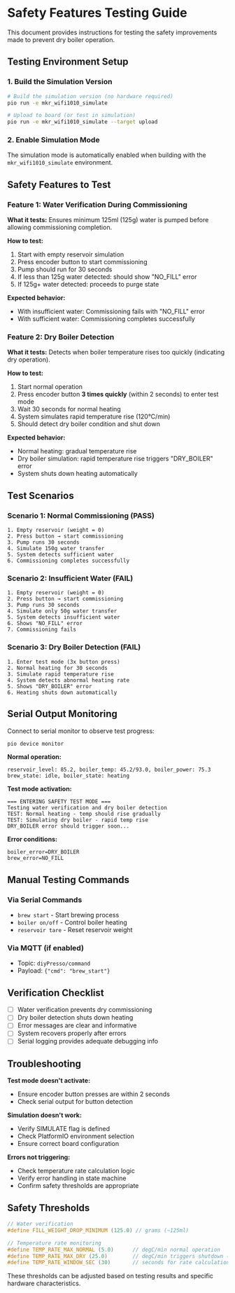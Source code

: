 # Safety Features Testing Guide

This document provides instructions for testing the safety improvements made to prevent dry boiler operation.

## Testing Environment Setup

### 1. Build the Simulation Version

```bash
# Build the simulation version (no hardware required)
pio run -e mkr_wifi1010_simulate

# Upload to board (or test in simulation)
pio run -e mkr_wifi1010_simulate --target upload
```

### 2. Enable Simulation Mode

The simulation mode is automatically enabled when building with the `mkr_wifi1010_simulate` environment.

## Safety Features to Test

### Feature 1: Water Verification During Commissioning

**What it tests:** Ensures minimum 125ml (125g) water is pumped before allowing commissioning completion.

**How to test:**
1. Start with empty reservoir simulation
2. Press encoder button to start commissioning
3. Pump should run for 30 seconds
4. If less than 125g water detected: should show "NO_FILL" error
5. If 125g+ water detected: proceeds to purge state

**Expected behavior:**
- With insufficient water: Commissioning fails with "NO_FILL" error
- With sufficient water: Commissioning completes successfully

### Feature 2: Dry Boiler Detection

**What it tests:** Detects when boiler temperature rises too quickly (indicating dry operation).

**How to test:**
1. Start normal operation
2. Press encoder button **3 times quickly** (within 2 seconds) to enter test mode
3. Wait 30 seconds for normal heating
4. System simulates rapid temperature rise (120°C/min)
5. Should detect dry boiler condition and shut down

**Expected behavior:**
- Normal heating: gradual temperature rise
- Dry boiler simulation: rapid temperature rise triggers "DRY_BOILER" error
- System shuts down heating automatically

## Test Scenarios

### Scenario 1: Normal Commissioning (PASS)
```
1. Empty reservoir (weight = 0)
2. Press button → start commissioning
3. Pump runs 30 seconds
4. Simulate 150g water transfer
5. System detects sufficient water
6. Commissioning completes successfully
```

### Scenario 2: Insufficient Water (FAIL)
```
1. Empty reservoir (weight = 0)
2. Press button → start commissioning
3. Pump runs 30 seconds
4. Simulate only 50g water transfer
5. System detects insufficient water
6. Shows "NO_FILL" error
7. Commissioning fails
```

### Scenario 3: Dry Boiler Detection (FAIL)
```
1. Enter test mode (3x button press)
2. Normal heating for 30 seconds
3. Simulate rapid temperature rise
4. System detects abnormal heating rate
5. Shows "DRY_BOILER" error
6. Heating shuts down automatically
```

## Serial Output Monitoring

Connect to serial monitor to observe test progress:

```bash
pio device monitor
```

**Normal operation:**
```
reservoir_level: 85.2, boiler_temp: 45.2/93.0, boiler_power: 75.3
brew_state: idle, boiler_state: heating
```

**Test mode activation:**
```
=== ENTERING SAFETY TEST MODE ===
Testing water verification and dry boiler detection
TEST: Normal heating - temp should rise gradually
TEST: Simulating dry boiler - rapid temp rise
DRY_BOILER error should trigger soon...
```

**Error conditions:**
```
boiler_error=DRY_BOILER
brew_error=NO_FILL
```

## Manual Testing Commands

### Via Serial Commands
- `brew start` - Start brewing process
- `boiler on/off` - Control boiler heating
- `reservoir tare` - Reset reservoir weight

### Via MQTT (if enabled)
- Topic: `diyPresso/command`
- Payload: `{"cmd": "brew_start"}`

## Verification Checklist

- [ ] Water verification prevents dry commissioning
- [ ] Dry boiler detection shuts down heating
- [ ] Error messages are clear and informative
- [ ] System recovers properly after errors
- [ ] Serial logging provides adequate debugging info

## Troubleshooting

**Test mode doesn't activate:**
- Ensure encoder button presses are within 2 seconds
- Check serial output for button detection

**Simulation doesn't work:**
- Verify SIMULATE flag is defined
- Check PlatformIO environment selection
- Ensure correct board configuration

**Errors not triggering:**
- Check temperature rate calculation logic
- Verify error handling in state machine
- Confirm safety thresholds are appropriate

## Safety Thresholds

```cpp
// Water verification
#define FILL_WEIGHT_DROP_MINIMUM (125.0) // grams (~125ml)

// Temperature rate monitoring
#define TEMP_RATE_MAX_NORMAL (5.0)      // degC/min normal operation
#define TEMP_RATE_MAX_DRY (25.0)        // degC/min triggers shutdown (tuned for 1300W element)
#define TEMP_RATE_WINDOW_SEC (30)       // seconds for rate calculation (faster response)
```

These thresholds can be adjusted based on testing results and specific hardware characteristics.

